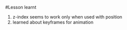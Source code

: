 #Lesson learnt

1. z-index seems to work only when used with position
2. learned about keyframes for animation
